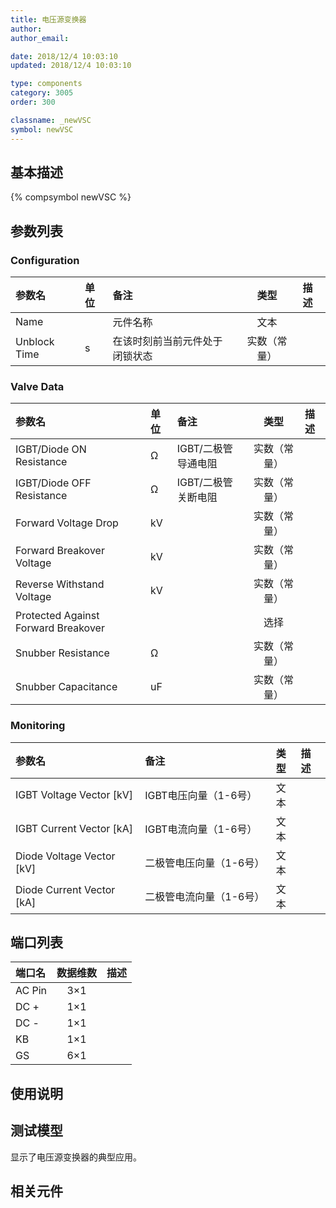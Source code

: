 ```yaml
---
title: 电压源变换器
author: 
author_email:

date: 2018/12/4 10:03:10
updated: 2018/12/4 10:03:10

type: components
category: 3005
order: 300

classname: _newVSC
symbol: newVSC
---
```

## 基本描述
{% compsymbol newVSC %}

## 参数列表
### Configuration
| 参数名 | 单位 | 备注 | 类型 | 描述 |
| :--- | :--- | :--- | :--: | :--- |
| Name |  | 元件名称 | 文本 |  |
| Unblock Time | s | 在该时刻前当前元件处于闭锁状态 | 实数（常量） |  |

### Valve Data
| 参数名 | 单位 | 备注 | 类型 | 描述 |
| :--- | :--- | :--- | :--: | :--- |
| IGBT/Diode ON  Resistance | Ω | IGBT/二极管导通电阻 | 实数（常量） |  |
| IGBT/Diode OFF  Resistance | Ω | IGBT/二极管关断电阻 | 实数（常量） |  |
| Forward Voltage Drop | kV |  | 实数（常量） |  |
| Forward Breakover Voltage | kV |  | 实数（常量） |  |
| Reverse Withstand Voltage | kV |  | 实数（常量） |  |
| Protected Against Forward Breakover |  |  | 选择 |  |
| Snubber Resistance | Ω |  | 实数（常量） |  |
| Snubber Capacitance | uF |  | 实数（常量） |  |

### Monitoring
| 参数名 | 备注 | 类型 | 描述 |
| :--- | :--- | :--: | :--- |
| IGBT Voltage Vector \[kV\] | IGBT电压向量（1-6号） | 文本 |  |
| IGBT Current Vector \[kA\] | IGBT电流向量（1-6号） | 文本 |  |
| Diode Voltage Vector \[kV\] | 二极管电压向量（1-6号） | 文本 |  |
| Diode Current Vector \[kA\] | 二极管电流向量（1-6号） | 文本 |  |


## 端口列表

| 端口名 | 数据维数 | 描述 |
| :--- | :--:  | :--- |
| AC Pin | 3×1 | |                   
| DC + | 1×1 | |                   
| DC - | 1×1 | |                   
| KB | 1×1 | |                   
| GS | 6×1 | |                   

## 使用说明


## 测试模型
[<test name>](<test link>)显示了电压源变换器的典型应用。

## 相关元件


